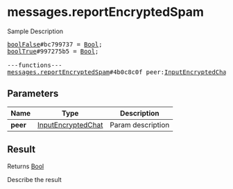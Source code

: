 # messages.reportEncryptedSpam

Sample Description

<pre>
<a href="../constructor/boolFalse">boolFalse</a>#bc799737 = <a href="../type/Bool.md">Bool</a>;
<a href="../constructor/boolTrue">boolTrue</a>#997275b5 = <a href="../type/Bool.md">Bool</a>;

---functions---
<a href="../method/messages.reportEncryptedSpam.md">messages.reportEncryptedSpam</a>#4b0c8c0f peer:<a href="../type/InputEncryptedChat.md">InputEncryptedChat</a> = <a href="../type/Bool.md">Bool</a>;
</pre>

## Parameters

| Name | Type | Description |
|------|:----:|-------------|
| **peer** | <a href="../type/InputEncryptedChat.md">InputEncryptedChat</a> | Param description |

## Result

Returns <a href="../type/Bool.md">Bool</a>

Describe the result

